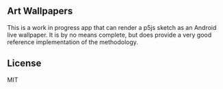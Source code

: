 
## Art Wallpapers

This is a work in progress app that can render a p5js sketch as an Android live wallpaper. It is by no means complete, but does provide a very good reference implementation of the methodology.

## License

MIT